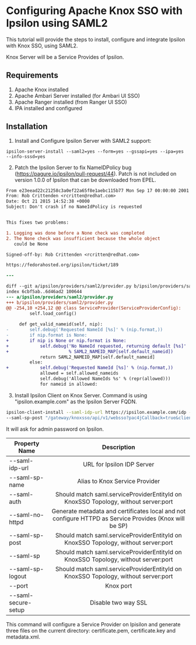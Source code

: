 # Configuring Apache Knox SSO with Ipsilon using SAML2
This tutorial will provide the steps to install, configure and integrate Ipsilon with Knox SSO, using SAML2. 

Knox Server will be a Service Provides of Ipsilon.

## Requirements
1. Apache Knox installed
2. Apache Ambari Server installed (for Ambari UI SSO)
3. Apache Ranger installed (from Ranger UI SSO)
4. IPA installed and configured


## Installation

1. Install and Configure Ipsilon Server with SAML2 support:

```
ipsilon-server-install --saml2=yes --form=yes --gssapi=yes --ipa=yes  --info-sssd=yes
```

2. Patch the Ipsilon Server to fix NameIDPolicy bug (https://pagure.io/ipsilon/pull-request/44). Patch is not included on version 1.0.0 of Ipsilon that can be downloaded from EPEL.

```diff
From e23eead22c21258c3a0ef22a65f8e1aebc115b77 Mon Sep 17 00:00:00 2001
From: Rob Crittenden <rcritten@redhat.com>
Date: Oct 21 2015 14:52:38 +0000
Subject: Don't crash if no NameIdPolicy is requested


This fixes two problems:

1. Logging was done before a None check was completed
2. The None check was insufficient because the whole object
   could be None

Signed-off-by: Rob Crittenden <rcritten@redhat.com>

https://fedorahosted.org/ipsilon/ticket/189

---

diff --git a/ipsilon/providers/saml2/provider.py b/ipsilon/providers/saml2/provider.py
index 6cbf5ab..6d46ad2 100644
--- a/ipsilon/providers/saml2/provider.py
+++ b/ipsilon/providers/saml2/provider.py
@@ -254,10 +254,12 @@ class ServiceProvider(ServiceProviderConfig):
         self.load_config()
 
     def get_valid_nameid(self, nip):
-        self.debug('Requested NameId [%s]' % (nip.format,))
-        if nip.format is None:
+        if nip is None or nip.format is None:
+            self.debug('No NameId requested, returning default [%s]'
+                       % SAML2_NAMEID_MAP[self.default_nameid])
             return SAML2_NAMEID_MAP[self.default_nameid]
         else:
+            self.debug('Requested NameId [%s]' % (nip.format,))
             allowed = self.allowed_nameids
             self.debug('Allowed NameIds %s' % (repr(allowed)))
             for nameid in allowed:
```

3. Install Ipsilon Client on Knox Server. Command is using "ipsilon.example.com" as the Ipsilon Server FQDN.

```bash
ipsilon-client-install --saml-idp-url https://ipsilon.example.com/idp --saml-sp-name knox  --saml-auth "/gateway/knoxsso/api/v1/websso?pac4jCallback=true&client_name=SAML2Client" --saml-no-httpd 
--saml-sp-post "/gateway/knoxsso/api/v1/websso?pac4jCallback=true&client_name=SAML2Client" --saml-sp "/gateway/knoxsso/api/v1/websso?pac4jCallback=true&client_name=SAML2Client" --saml-sp-logout="/gateway/knoxsso/api/v1/websso?pac4jCallback=true&client_name=SAML2Client" --port 8443 --saml-secure-setup=false
```

It will ask for admin password on Ipsilon.

Property Name | Description
--------------------- | :-------------------------------:
--saml-idp-url | URL for Ipsilon IDP Server
--saml-sp-name | Alias to Knox Service Provider
--saml-auth | Should match saml.serviceProviderEntityId on KnoxSSO Topology, without server:port
--saml-no-httpd | Generate metadata and certificates local and not configure HTTPD as Service Provides (Knox will be SP)
--saml-sp-post | Should match saml.serviceProviderEntityId on KnoxSSO Topology, without server:port
--saml-sp | Should match saml.serviceProviderEntityId on KnoxSSO Topology, without server:port
--saml-sp-logout | Should match saml.serviceProviderEntityId on KnoxSSO Topology, without server:port
--port | Knox port
--saml-secure-setup | Disable two way SSL

This command will configure a Service Provider on Ipisilon and generate three files on the current directory: certificate.pem, certificate.key and metadata.xml.